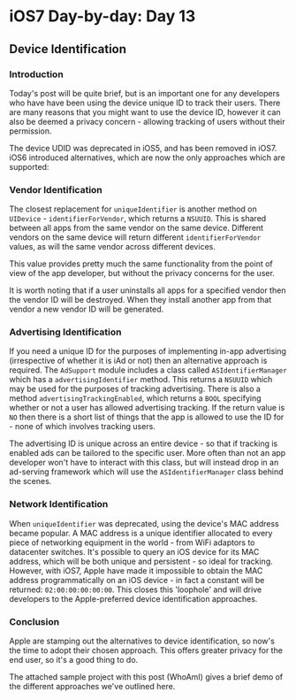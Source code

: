 # iOS7 Day-by-day: Day 13
## Device Identification

### Introduction

Today's post will be quite brief, but is an important one for any developers who
have have been using the device unique ID to track their users. There are many
reasons that you might want to use the device ID, however it can also be
deemed a privacy concern - allowing tracking of users without their permission.

The device UDID was deprecated in iOS5, and has been removed in iOS7. iOS6
introduced alternatives, which are now the only approaches which are supported:

### Vendor Identification

The closest replacement for `uniqueIdentifier` is another method on `UIDevice` - 
`identifierForVendor`, which returns a `NSUUID`. This is shared between all apps
from the same vendor on the same device. Different vendors on the same device
will return different `identifierForVendor` values, as will the same vendor
across different devices.

This value provides pretty much the same functionality from the point of view
of the app developer, but without the privacy concerns for the user.

It is worth noting that if a user uninstalls all apps for a specified vendor then
the vendor ID will be destroyed. When they install another app from that vendor
a new vendor ID will be generated.



### Advertising Identification

If you need a unique ID for the purposes of implementing in-app advertising 
(irrespective of whether it is iAd or not) then an alternative approach is
required. The `AdSupport` module includes a class called `ASIdentifierManager`
which has a `advertisingIdentifier` method. This returns a `NSUUID` which may
be used for the purposes of tracking advertising. There is also a method 
`advertisingTrackingEnabled`, which returns a `BOOL` specifying whether or not
a user has allowed advertising tracking. If the return value is `NO` then there
is a short list of things that the app is allowed to use the ID for - none of 
which involves tracking users.

The advertising ID is unique across an entire device - so that if tracking is 
enabled ads can be tailored to the specific user. More often than not an app
developer won't have to interact with this class, but will instead drop in an
ad-serving framework which will use the `ASIdentifierManager` class behind the
scenes.


### Network Identification

When `uniqueIdentifier` was deprecated, using the device's MAC address became
popular. A MAC address is a unique identifier allocated to every piece of
networking equipment in the world - from WiFi adaptors to datacenter switches.
It's possible to query an iOS device for its MAC address, which will be both
unique and persistent - so ideal for tracking. However, with iOS7, Apple have
made it impossible to obtain the MAC address programmatically on an iOS
device - in fact a constant will be returned: `02:00:00:00:00:00`. This closes
this 'loophole' and will drive developers to the Apple-preferred device
identification approaches.


### Conclusion

Apple are stamping out the alternatives to device identification, so now's the
time to adopt their chosen approach. This offers greater privacy for the end
user, so it's a good thing to do.

The attached sample project with this post (WhoAmI) gives a brief demo of the
different approaches we've outlined here.




